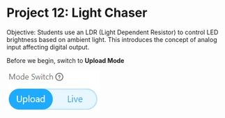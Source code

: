 # Project 12: Light Chaser

Objective: Students use an LDR (Light Dependent Resistor) to control LED brightness based on ambient light. This introduces the concept of analog input affecting digital output.

Before we begin, switch to **Upload Mode**

![](images/toggle_UploadMode.jpg)


